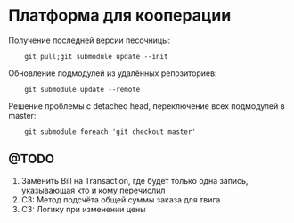 Платформа для кооперации
========================

Получение последней версии песочницы:
```
    git pull;git submodule update --init
``` 

Обновление подмодулей из удалённых репозиториев:
```
    git submodule update --remote
``` 

Решение проблемы с detached head, переключение всех подмодулей в master:
```
    git submodule foreach 'git checkout master'
``` 


@TODO
-----

1. Заменить Bill на Transaction, где будет только одна запись, указывающая кто и кому перечислил
2. СЗ: Метод подсчёта общей суммы заказа для твига
3. СЗ: Логику при изменении цены
